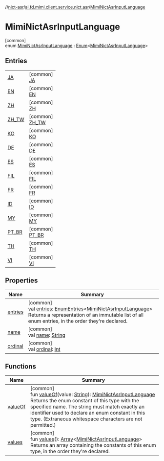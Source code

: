 //[nict-asr](../../../index.md)/[ai.fd.mimi.client.service.nict.asr](../index.md)/[MimiNictAsrInputLanguage](index.md)

# MimiNictAsrInputLanguage

[common]\
enum [MimiNictAsrInputLanguage](index.md) : [Enum](https://kotlinlang.org/api/core/kotlin-stdlib/kotlin/-enum/index.html)&lt;[MimiNictAsrInputLanguage](index.md)&gt;

## Entries

| | |
|---|---|
| [JA](-j-a/index.md) | [common]<br>[JA](-j-a/index.md) |
| [EN](-e-n/index.md) | [common]<br>[EN](-e-n/index.md) |
| [ZH](-z-h/index.md) | [common]<br>[ZH](-z-h/index.md) |
| [ZH_TW](-z-h_-t-w/index.md) | [common]<br>[ZH_TW](-z-h_-t-w/index.md) |
| [KO](-k-o/index.md) | [common]<br>[KO](-k-o/index.md) |
| [DE](-d-e/index.md) | [common]<br>[DE](-d-e/index.md) |
| [ES](-e-s/index.md) | [common]<br>[ES](-e-s/index.md) |
| [FIL](-f-i-l/index.md) | [common]<br>[FIL](-f-i-l/index.md) |
| [FR](-f-r/index.md) | [common]<br>[FR](-f-r/index.md) |
| [ID](-i-d/index.md) | [common]<br>[ID](-i-d/index.md) |
| [MY](-m-y/index.md) | [common]<br>[MY](-m-y/index.md) |
| [PT_BR](-p-t_-b-r/index.md) | [common]<br>[PT_BR](-p-t_-b-r/index.md) |
| [TH](-t-h/index.md) | [common]<br>[TH](-t-h/index.md) |
| [VI](-v-i/index.md) | [common]<br>[VI](-v-i/index.md) |

## Properties

| Name | Summary |
|---|---|
| [entries](entries.md) | [common]<br>val [entries](entries.md): [EnumEntries](https://kotlinlang.org/api/core/kotlin-stdlib/kotlin.enums/-enum-entries/index.html)&lt;[MimiNictAsrInputLanguage](index.md)&gt;<br>Returns a representation of an immutable list of all enum entries, in the order they're declared. |
| [name](-v-i/index.md#-372974862%2FProperties%2F-869770626) | [common]<br>val [name](-v-i/index.md#-372974862%2FProperties%2F-869770626): [String](https://kotlinlang.org/api/core/kotlin-stdlib/kotlin/-string/index.html) |
| [ordinal](-v-i/index.md#-739389684%2FProperties%2F-869770626) | [common]<br>val [ordinal](-v-i/index.md#-739389684%2FProperties%2F-869770626): [Int](https://kotlinlang.org/api/core/kotlin-stdlib/kotlin/-int/index.html) |

## Functions

| Name | Summary |
|---|---|
| [valueOf](value-of.md) | [common]<br>fun [valueOf](value-of.md)(value: [String](https://kotlinlang.org/api/core/kotlin-stdlib/kotlin/-string/index.html)): [MimiNictAsrInputLanguage](index.md)<br>Returns the enum constant of this type with the specified name. The string must match exactly an identifier used to declare an enum constant in this type. (Extraneous whitespace characters are not permitted.) |
| [values](values.md) | [common]<br>fun [values](values.md)(): [Array](https://kotlinlang.org/api/core/kotlin-stdlib/kotlin/-array/index.html)&lt;[MimiNictAsrInputLanguage](index.md)&gt;<br>Returns an array containing the constants of this enum type, in the order they're declared. |
